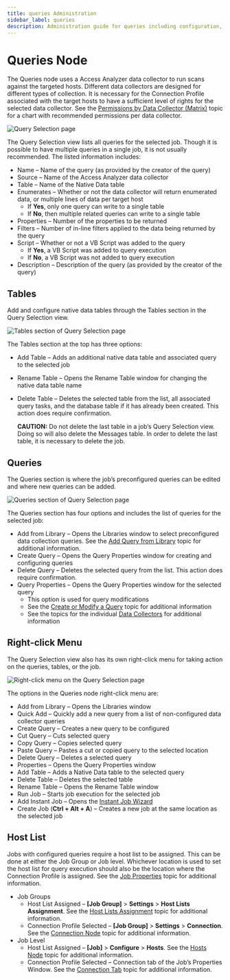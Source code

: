 ```yaml
---
title: queries Administration
sidebar_label: queries
description: Administration guide for queries including configuration, management, and best practices for Access Analyzer.
---
```


# Queries Node

The Queries node uses a Access Analyzer data collector to run scans against the targeted hosts.
Different data collectors are designed for different types of collection. It is necessary for the
Connection Profile associated with the target hosts to have a sufficient level of rights for the
selected data collector. See the
[Permissions by Data Collector (Matrix)](/docs/accessanalyzer/12.0/data-collection/permission-matrix/index.md) topic for a
chart with recommended permissions per data collector.

![Query Selection page](/img/product_docs/accessanalyzer/admin/datacollector/queryselection.webp)

The Query Selection view lists all queries for the selected job. Though it is possible to have
multiple queries in a single job, it is not usually recommended. The listed information includes:

- Name – Name of the query (as provided by the creator of the query)
- Source – Name of the Access Analyzer data collector
- Table – Name of the Native Data table
- Enumerates – Whether or not the data collector will return enumerated data, or multiple lines of
  data per target host
  - If **Yes**, only one query can write to a single table
  - If **No**, then multiple related queries can write to a single table
- Properties – Number of the properties to be returned
- Filters – Number of in-line filters applied to the data being returned by the query
- Script – Whether or not a VB Script was added to the query
  - If **Yes**, a VB Script was added to query execution
  - If **No**, a VB Script was not added to query execution
- Description – Description of the query (as provided by the creator of the query)

## Tables

Add and configure native data tables through the Tables section in the Query Selection view.

![Tables section of Query Selection page](/img/product_docs/accessanalyzer/admin/jobs/job/configure/queryselectiontables.webp)

The Tables section at the top has three options:

- Add Table – Adds an additional native data table and associated query to the selected job
- Rename Table – Opens the Rename Table window for changing the native data table name
- Delete Table – Deletes the selected table from the list, all associated query tasks, and the
  database table if it has already been created. This action does require confirmation.

  **CAUTION:** Do not delete the last table in a job’s Query Selection view. Doing so will also
  delete the Messages table. In order to delete the last table, it is necessary to delete the job.

## Queries

The Queries section is where the job’s preconfigured queries can be edited and where new queries can
be added.

![Queries section of Query Selection page](/img/product_docs/accessanalyzer/admin/jobs/job/configure/queryselectionqueries.webp)

The Queries section has four options and includes the list of queries for the selected job:

- Add from Library – Opens the Libraries window to select preconfigured data collection queries. See
  the [Add Query from Library](/docs/accessanalyzer/12.0/data-collection/overview.md#add-query-from-library) topic for
  additional information.
- Create Query – Opens the Query Properties window for creating and configuring queries
- Delete Query – Deletes the selected query from the list. This action does require confirmation.
- Query Properties – Opens the Query Properties window for the selected query
  - This option is used for query modifications
  - See the
    [Create or Modify a Query](/docs/accessanalyzer/12.0/data-collection/overview.md#create-or-modify-a-query) topic
    for additional information
  - See the topics for the individual [Data Collectors](/docs/accessanalyzer/12.0/data-collection/overview.md) for
    additional information

## Right-click Menu

The Query Selection view also has its own right-click menu for taking action on the queries, tables,
or the job.

![Right-click menu on the Query Selection page](/img/product_docs/accessanalyzer/admin/jobs/job/configure/queryrightclickmenu.webp)

The options in the Queries node right-click menu are:

- Add from Library – Opens the Libraries window
- Quick Add – Quickly add a new query from a list of non-configured data collector queries
- Create Query – Creates a new query to be configured
- Cut Query – Cuts selected query
- Copy Query – Copies selected query
- Paste Query – Pastes a cut or copied query to the selected location
- Delete Query – Deletes a selected query
- Properties – Opens the Query Properties window
- Add Table – Adds a Native Data table to the selected query
- Delete Table – Deletes the selected table
- Rename Table – Opens the Rename Table window
- Run Job – Starts job execution for the selected job
- Add Instant Job – Opens the [Instant Job Wizard](/docs/accessanalyzer/12.0/administration/job-management/instant-jobs/overview.md)
- Create Job (**Ctrl + Alt + A**) – Creates a new job at the same location as the selected job

## Host List

Jobs with configured queries require a host list to be assigned. This can be done at either the Job
Group or Job level. Whichever location is used to set the host list for query execution should also
be the location where the Connection Profile is assigned. See the
[Job Properties](/docs/accessanalyzer/12.0/administration/job-management/job/properties/overview.md) topic for additional information.

- Job Groups
  - Host List Assigned – **[Job Group]** > **Settings** > **Host Lists Assignment**. See the
    [Host Lists Assignment](/docs/accessanalyzer/12.0/administration/job-management/group/host-lists-assignment.md) topic for additional information.
  - Connection Profile Selected – **[Job Group]** > **Settings** > **Connection**. See the
    [Connection Node](/docs/accessanalyzer/12.0/administration/job-management/group/connection.md) topic for additional information.
- Job Level
  - Host List Assigned – **[Job]** > **Configure** > **Hosts**. See the [Hosts Node](/docs/accessanalyzer/12.0/administration/job-management/job/configure/hosts.md)
    topic for additional information.
  - Connection Profile Selected – Connection tab of the Job’s Properties Window. See the
    [Connection Tab](/docs/accessanalyzer/12.0/administration/job-management/job/properties/connection.md) topic for additional information.
